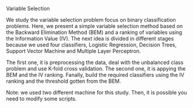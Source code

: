 Variable Selection 

We study the variable selection problem focus on binary classification problems.
Here, we present a simple variable selection method based on the Backward Elimination Method (BEM) and a ranking of variables using the Information Value (IV).
The next idea is divided in different stages because we used four classifiers, Logistic Regression, Decision Trees, Support Vector Machine and Multiple Layer Perceptron.

The first one, it is preprocessing the data, deal with the unbalanced class problem and use K-fold cross validation.
The second one, it is appying the BEM and the IV ranking.
Fanally, build the required classifiers using the IV ranking and the threshold gotten from the BEM.

Note: we used two different machine for this study. Then, it is possible you need to modify some scripts.
